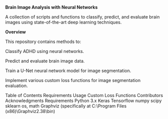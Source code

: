 **Brain Image Analysis with Neural Networks**

A collection of scripts and functions to classify, predict, and evaluate brain images using state-of-the-art deep learning techniques.

**Overview**

This repository contains methods to:

Classify ADHD using neural networks.

Predict and evaluate brain image data.

Train a U-Net neural network model for image segmentation.

Implement various custom loss functions for image segmentation evaluation.


Table of Contents
Requirements
Usage
Custom Loss Functions
Contributors
Acknowledgments
Requirements
Python 3.x
Keras
Tensorflow
numpy
scipy
sklearn
os, math
Graphviz (specifically at C:\\Program Files (x86)\\Graphviz2.38\\bin)
